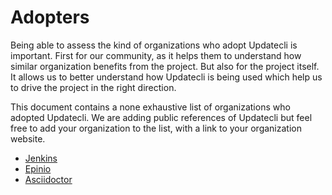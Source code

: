 # Adopters

Being able to assess the kind of organizations who adopt Updatecli is important. First for our community, as it helps them to understand how similar organization benefits from the project. But also for the project itself. It allows us to better understand how Updatecli is being used which help us to drive the project in the right direction.

This document contains a none exhaustive list of organizations who adopted Updatecli.
We are adding public references of Updatecli but feel free to add your organization to the list, with a link to your organization website.

* [Jenkins](https://github.com/jenkins-infra/charts/tree/master/updatecli)
* [Epinio](https://github.com/epinio/helm-charts/tree/main/updatecli)
* [Asciidoctor](https://github.com/asciidoctor/docker-asciidoctor/tree/main/updatecli)

